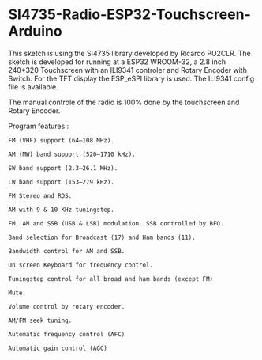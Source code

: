 # SI4735-Radio-ESP32-Touchscreen-Arduino
This sketch is using the SI4735 library developed by Ricardo PU2CLR.
The sketch is developed for running at a ESP32 WROOM-32, a 2.8 inch 240*320 Touchscreen with an ILI9341 controler and Rotary Encoder with Switch. For the TFT display the ESP_eSPI library is used. The ILI9341 config file is available.

The manual controle of the radio is 100% done by the touchscreen and Rotary Encoder.

Program features :

    FM (VHF) support (64–108 MHz).
  
    AM (MW) band support (520–1710 kHz).
  
    SW band support (2.3–26.1 MHz).
  
    LW band support (153–279 kHz).
  
    FM Stereo and RDS.
    
    AM with 9 & 10 KHz tuningstep.
  
    FM, AM and SSB (USB & LSB) modulation. SSB controlled by BFO.
  
    Band selection for Broadcast (17) and Ham bands (11).
  
    Bandwidth control for AM and SSB.
  
    On screen Keyboard for frequency control.
  
    Tuningstep control for all broad and ham bands (except FM)
  
    Mute.
  
    Volume control by rotary encoder.
  
    AM/FM seek tuning.
  
    Automatic frequency control (AFC)
  
    Automatic gain control (AGC)
 
